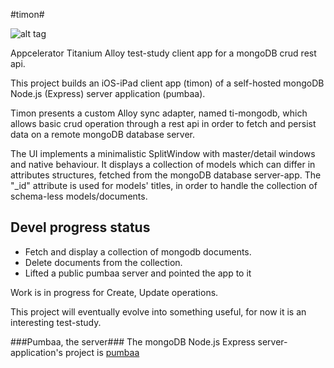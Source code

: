 #timon#


![alt tag](http://www.inseparabile.com/images/Suricato_2_1_.jpg)


Appcelerator Titanium Alloy test-study client app for a mongoDB crud rest api.

This project builds an iOS-iPad client app (timon) of a self-hosted mongoDB Node.js (Express)
server application (pumbaa).

Timon presents a custom Alloy sync adapter, named ti-mongodb, which allows basic crud operation
through a rest api in order to fetch and persist data on a remote mongoDB database server.

The UI implements a minimalistic SplitWindow with master/detail windows and native behaviour.
It displays a collection of models which can differ in attributes structures, fetched 
from the mongoDB database server-app. The "_id" attribute is used for models' titles,
in order to handle the collection of schema-less models/documents.

## Devel progress status ##
- Fetch and display a collection of mongodb documents.
- Delete documents from the collection.
- Lifted a public pumbaa server and pointed the app to it

Work is in progress for Create, Update operations.

This project will eventually evolve into something useful, for now it is an interesting test-study.

###Pumbaa, the server###
The mongoDB Node.js Express server-application's project is [pumbaa](https://github.com/tripitakit/pumbaa)
